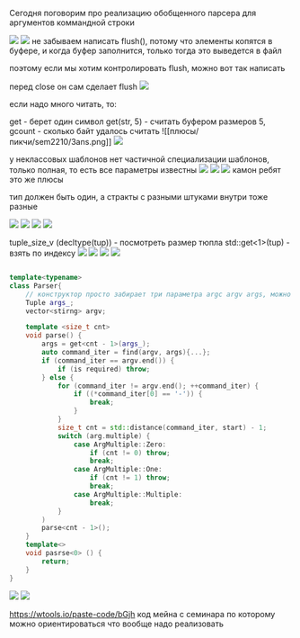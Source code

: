 Сегодня поговорим про реализацию обобщенного парсера для аргументов коммандной строки

![](Workspace/ucheba/cpp_notes/пикчи/sem2210/1.png)
![](Workspace/ucheba/cpp_notes/пикчи/sem2210/2.png)
не забываем написать flush(), потому что элементы копятся в буфере, и когда буфер заполнится, только тогда это выведется в файл

поэтому если мы хотим контролировать flush, можно вот так написать

перед close он сам сделает flush
![](Workspace/ucheba/cpp_notes/пикчи/sem2210/3.png)

если надо много читать, то:

get - берет один символ
get(str, 5) - считать буфером размеров 5, gcount - сколько байт удалось считать
![[плюсы/пикчи/sem2210/3ans.png]]
![](Workspace/ucheba/cpp_notes/пикчи/sem2210/4.png)

у неклассовых шаблонов нет частичной специализации шаблонов, только полная, то есть все параметры известны
![](Workspace/ucheba/cpp_notes/пикчи/sem2210/4ans.png)
![](Workspace/ucheba/cpp_notes/пикчи/sem2210/5.png)
![](Workspace/ucheba/cpp_notes/пикчи/sem2210/5ans.png)
камон ребят это же плюсы

тип должен быть один, а стракты с разными штуками внутри тоже разные


![](Workspace/ucheba/cpp_notes/пикчи/sem2210/6.png)
![](Workspace/ucheba/cpp_notes/пикчи/sem2210/6ans.png)
![](Workspace/ucheba/cpp_notes/пикчи/sem2210/7.png)
![](Workspace/ucheba/cpp_notes/пикчи/sem2210/7ans.png)

tuple_size_v (decltype(tup)) - посмотреть размер тюпла
std::get<1>(tup) - взять по индексу
![](Workspace/ucheba/cpp_notes/пикчи/sem2210/8.png)
![](Workspace/ucheba/cpp_notes/пикчи/sem2210/8ans.png)
![](Workspace/ucheba/cpp_notes/пикчи/sem2210/9.png)
![](Workspace/ucheba/cpp_notes/пикчи/sem2210/10.png)
```cpp

template<typename>
class Parser{
	// конструктор просто забирает три параметра argc argv args, можно облегчить задачу, к примеру, хранить argv в стригах
	Tuple args_;
	vector<stirng> argv;

	template <size_t cnt>
	void parse() {
		args = get<cnt - 1>(args_);
		auto command_iter = find(argv, args){...};
		if (command_iter == argv.end()) {
			if (is required) throw;
		} else {
			for (command_iter != argv.end(); ++command_iter) {
				if ((*command_iter[0] == '-')) {
					break;
				}
			}
			size_t cnt = std::distance(command_iter, start) - 1;
			switch (arg.multiple) {
				case ArgMultiple::Zero:
					if (cnt != 0) throw;
					break;
				case ArgMultiple::One:
					if (cnt != 1) throw;
					break;
				case ArgMultiple::Multiple:
					break;
 			}
		)
		parse<cnt - 1>();
	}
	template<>
	void pasrse<0> () {
		return;
	}
}
```
![](Workspace/ucheba/cpp_notes/пикчи/sem2210/11.png)
![](Workspace/ucheba/cpp_notes/пикчи/sem2210/12.png)

https://wtools.io/paste-code/bGjh
код мейна с семинара по которому можно ориентироваться что вообще надо реализовать